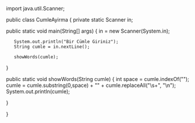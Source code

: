  import java.util.Scanner;


public class CumleAyirma {
   private static Scanner in;

public static void main(String[] args) {
       in = new Scanner(System.in);

       System.out.println("Bir Cümle Giriniz");
       String cumle = in.nextLine();

       showWords(cumle);
}

   public static void showWords(String cumle) {
       int space = cumle.indexOf("");
       cumle = cumle.substring(0,space) + "" + cumle.replaceAll("\\s+", "\n");
       System.out.println(cumle);
       
   }

}
